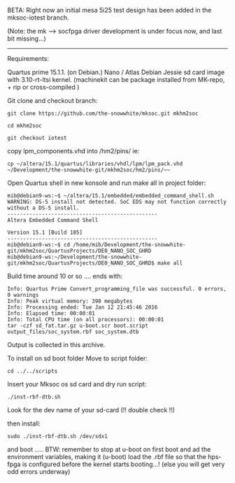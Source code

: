 BETA:
Right now an initial mesa 5i25 test design has been added in the mksoc-iotest branch.

(Note: the mk --> socfpga driver development is under focus now, and last bit missing...)

----------

Requirements:

Quartus prime 15.1.1.  (on Debian.)
Nano / Atlas Debian Jessie sd card image with 3.10-rt-ltsi kernel.
(machinekit can be package installed from MK-repo, + rip or cross-compiled )

Git clone and checkout branch:

    git clone https://github.com/the-snowwhite/mksoc.git mkhm2soc

    cd mkhm2soc

    git checkout iotest
    
copy lpm_components.vhd into <reporoot>/hm2/pins/
ie:

    cp ~/altera/15.1/quartus/libraries/vhdl/lpm/lpm_pack.vhd ~/Development/the-snowwhite-git/mkhm2soc/hm2/pins/~~
    

Open Quartus shell in new konsole and run make all in project folder:

    
    mib@debian9-ws:~$ ~/altera/15.1/embedded/embedded_command_shell.sh
    WARNING: DS-5 install not detected. SoC EDS may not function correctly without a DS-5 install.
    ------------------------------------------------
    Altera Embedded Command Shell

    Version 15.1 [Build 185]
    ------------------------------------------------
    mib@debian9-ws:~$ cd /home/mib/Development/the-snowwhite-git/mkhm2soc/QuartusProjects/DE0_NANO_SOC_GHRD
    mib@debian9-ws:~/Development/the-snowwhite-git/mkhm2soc/QuartusProjects/DE0_NANO_SOC_GHRD$ make all
    
Build time around 10 or so .... ends with:

    Info: Quartus Prime Convert_programming_file was successful. 0 errors, 0 warnings
    Info: Peak virtual memory: 398 megabytes
    Info: Processing ended: Tue Jan 12 21:45:46 2016
    Info: Elapsed time: 00:00:01
    Info: Total CPU time (on all processors): 00:00:01
    tar -czf sd_fat.tar.gz u-boot.scr boot.script output_files/soc_system.rbf soc_system.dtb

Output is collected in this archive.

To install on sd boot folder Move to script folder:

    cd ../../scripts

Insert your Mksoc os sd card and dry run script: 

    ./inst-rbf-dtb.sh

Look for the dev name of your sd-card (!! double check !!)

then install:

    sudo ./inst-rbf-dtb.sh /dev/sdx1
    
and boot .....
BTW: remember to stop at u-boot on first boot and ad the environment variables, making it (u-boot) load the .rbf file so that the hps-fpga is configured before the kernel starts booting...! (else you will get very odd errors underway)
